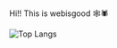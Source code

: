 Hi!! This is webisgood 🕸️🕷️

![Top Langs](https://github-readme-stats.vercel.app/api/top-langs/?username=webisgood&size_weight=0.5&count_weight=0.5)
